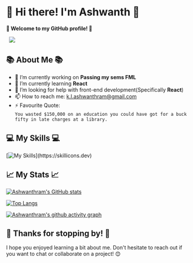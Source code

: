 # 👋 Hi there! I'm Ashwanth 👋

**🎉 Welcome to my GitHub profile! 🎉**

<a href="https://twitter.com/AshwanthramKL" rel="nofollow"><img alt="" src="https://camo.githubusercontent.com/f558aef090eaabdd1b075b0255b42836f972ca92de3f8a2d066fff67cc544668/68747470733a2f2f696d672e736869656c64732e696f2f62616467652f547769747465722d3144413146323f7374796c653d6e6f726d616c266c6f676f3d74776974746572266c6f676f436f6c6f723d7768697465" data-canonical-src="https://img.shields.io/badge/Twitter-1DA1F2?style=normal&amp;logo=twitter&amp;logoColor=white" style="max-width: 100%;"></a>
<a href="https://www.linkedin.com/in/ashwanthram/" rel="nofollow"><img alt="" src="https://camo.githubusercontent.com/46b4cacba29b90c400d3d8990aca63573cb42df06f696e05ac63768b61720c20/68747470733a2f2f696d672e736869656c64732e696f2f62616467652f4c696e6b6564496e2d3030373742353f7374796c653d6e6f726d616c266c6f676f3d6c696e6b6564696e266c6f676f436f6c6f723d7768697465" data-canonical-src="https://img.shields.io/badge/LinkedIn-0077B5?style=normal&amp;logo=linkedin&amp;logoColor=white" style="max-width: 100%;"></a>
![](https://komarev.com/ghpvc/?username=AshwanthramKL&color=blueviolet)


## 📚 About Me 📚

- 🔭 I’m currently working on **Passing my sems FML**
- 🌱 I’m currently learning **React**
- 🤔 I’m looking for help with front-end development(Specifically **React**)
- 📫 How to reach me: k.l.ashwanthram@gmail.com
- ⚡ Favourite Quote:   
`You wasted $150,000 on an education you could have got for a buck fifty in late charges at a library.`

## 💻 My Skills 💻

[![My Skills](https://skillicons.dev/icons?i=react,js,ts,tailwind,html,css,bootstrap,solidity,c,cpp,python,flask,django,fastapi,bash,firebase,md,mysql,postgres,vscode,postman,github,git,)](https://skillicons.dev)

## 📈 My Stats 📈


[![Ashwanthram's GitHub stats](https://github-readme-stats.vercel.app/api?username=AshwanthramKL&show_icons=true&rank_icon=github&theme=dark)](https://github.com/AshwanthramKL/github-readme-stats)

[![Top Langs](https://github-readme-stats.vercel.app/api/top-langs/?username=AshwanthramKL&layout=compact&theme=dark)](https://github.com/AshwanthramKL/github-readme-stats)

[![Ashwanthram's github activity graph](https://github-readme-activity-graph.vercel.app/graph?username=AshwanthramKL&bg_color=151414&color=f7f7f7&line=ec83e5&point=21fdd8&area=true&hide_border=true)](https://github.com/ashutosh00710/github-readme-activity-graph)



## 🎉 Thanks for stopping by! 🎉
I hope you enjoyed learning a bit about me. Don't hesitate to reach out if you want to chat or collaborate on a project! 😊

<!---
AshwanthramKL/AshwanthramKL is a ✨ special ✨ repository because its `README.md` (this file) appears on your GitHub profile.
You can click the Preview link to take a look at your changes.
--->
